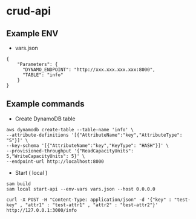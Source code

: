 # crud-api

## Example ENV

- vars.json
```
{
    "Parameters": {
      "DYNAMO_ENDPOINT": "http://xxx.xxx.xxx.xxx:8000",
      "TABLE": "info"
    }
}
```

## Example commands

- Create DynamoDB table
```
aws dynamodb create-table --table-name 'info' \
--attribute-definitions '[{"AttributeName":"key","AttributeType": "S"}]' \
--key-schema '[{"AttributeName":"key","KeyType": "HASH"}]' \
--provisioned-throughput '{"ReadCapacityUnits": 5,"WriteCapacityUnits": 5}' \
--endpoint-url http://localhost:8000
```

- Start ( local )
```
sam build
sam local start-api --env-vars vars.json --host 0.0.0.0
```

```
curl -X POST -H "Content-Type: application/json" -d '{"key" : "test-key" , "attr1" : "test-attr1" , "attr2" : "test-attr2"}' http://127.0.0.1:3000/info
```